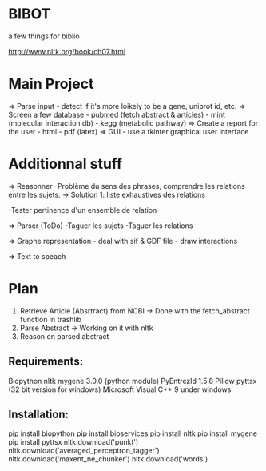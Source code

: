 # BIBOT
a few things for biblio

http://www.nltk.org/book/ch07.html


# Main Project
=> Parse input
	- detect if it's more loikely to be a gene, uniprot id, etc.
=> Screen a few database
	- pubmed (fetch abstract & articles)
	- mint (molecular interaction db)
	- kegg (metabolic pathway)
=> Create a report for the user
	- html
	- pdf (latex)
=> GUI
	- use a tkinter graphical user interface

# Additionnal stuff

=> Reasonner
-Problème du sens des phrases, comprendre les relations entre les sujets.
	-> Solution 1: liste exhaustives des relations

-Tester pertinence d'un ensemble de relation

=> Parser (ToDo)
-Taguer les sujets
-Taguer les relations

=> Graphe representation
	- deal with sif & GDF file
	- draw interactions

=> Text to speach 

# Plan

1) Retrieve Article (Absrtract) from NCBI
 -> Done with the fetch_abstract function in trashlib
2) Parse Abstract
 -> Working on it with nltk
3) Reason on parsed abstract

## Requirements:
Biopython
nltk
mygene 3.0.0 (python module)
PyEntrezId 1.5.8
Pillow
pyttsx (32 bit version for windows)
Microsoft Visual C++ 9 under windows

## Installation:
pip install biopython
pip install bioservices
pip install nltk
pip install mygene
pip install pyttsx
nltk.download('punkt')
nltk.download('averaged_perceptron_tagger')
nltk.download('maxent_ne_chunker')
nltk.download('words')
